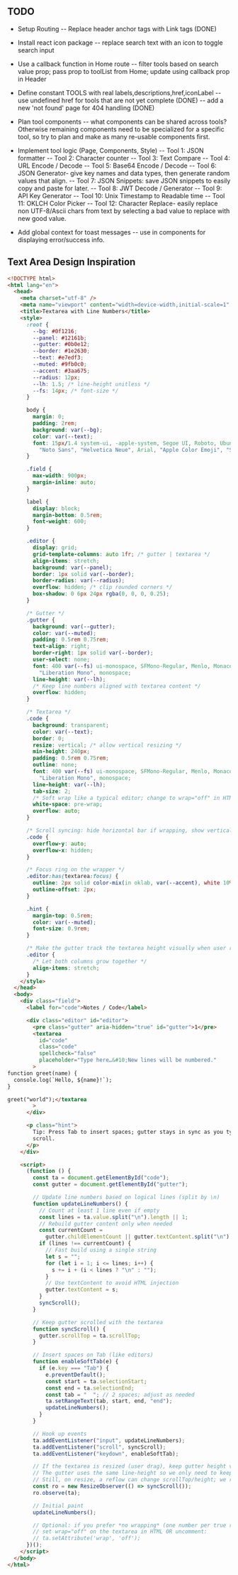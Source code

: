 ## TODO

- Setup Routing
  -- Replace header anchor tags with Link tags (DONE)

- Install react icon package
  -- replace search text with an icon to toggle search input

- Use a callback function in Home route
  -- filter tools based on search value prop; pass prop to toolList from Home; update using callback prop in Header

- Define constant TOOLS with real labels,descriptions,href,iconLabel
  -- use undefined href for tools that are not yet complete (DONE)
  -- add a new 'not found' page for 404 handling (DONE)

- Plan tool components
  -- what components can be shared across tools? Otherwise remaining components need to be specialized for a specific tool, so try to plan and make as many re-usable components first.

- Implement tool logic (Page, Components, Style)
  -- Tool 1: JSON formatter
  -- Tool 2: Character counter
  -- Tool 3: Text Compare
  -- Tool 4: URL Encode / Decode
  -- Tool 5: Base64 Encode / Decode
  -- Tool 6: JSON Generator- give key names and data types, then generate random values that align.
  -- Tool 7: JSON Snippets: save JSON snippets to easily copy and paste for later.
  -- Tool 8: JWT Decode / Generator
  -- Tool 9: API Key Generator
  -- Tool 10: Unix Timestamp to Readable time
  -- Tool 11: OKLCH Color Picker
  -- Tool 12: Character Replace- easily replace non UTF-8/Ascii chars from text by selecting a bad value to replace with new good value.

- Add global context for toast messages
  -- use in components for displaying error/success info.

## Text Area Design Inspiration

```html
<!DOCTYPE html>
<html lang="en">
  <head>
    <meta charset="utf-8" />
    <meta name="viewport" content="width=device-width,initial-scale=1" />
    <title>Textarea with Line Numbers</title>
    <style>
      :root {
        --bg: #0f1216;
        --panel: #12161b;
        --gutter: #0b0e12;
        --border: #1e2630;
        --text: #e7edf3;
        --muted: #9fb0c0;
        --accent: #3aa675;
        --radius: 12px;
        --lh: 1.5; /* line-height unitless */
        --fs: 14px; /* font-size */
      }

      body {
        margin: 0;
        padding: 2rem;
        background: var(--bg);
        color: var(--text);
        font: 15px/1.4 system-ui, -apple-system, Segoe UI, Roboto, Ubuntu, Cantarell,
          "Noto Sans", "Helvetica Neue", Arial, "Apple Color Emoji", "Segoe UI Emoji";
      }

      .field {
        max-width: 900px;
        margin-inline: auto;
      }

      label {
        display: block;
        margin-bottom: 0.5rem;
        font-weight: 600;
      }

      .editor {
        display: grid;
        grid-template-columns: auto 1fr; /* gutter | textarea */
        align-items: stretch;
        background: var(--panel);
        border: 1px solid var(--border);
        border-radius: var(--radius);
        overflow: hidden; /* clip rounded corners */
        box-shadow: 0 6px 24px rgba(0, 0, 0, 0.25);
      }

      /* Gutter */
      .gutter {
        background: var(--gutter);
        color: var(--muted);
        padding: 0.5rem 0.75rem;
        text-align: right;
        border-right: 1px solid var(--border);
        user-select: none;
        font: 400 var(--fs) ui-monospace, SFMono-Regular, Menlo, Monaco, Consolas,
          "Liberation Mono", monospace;
        line-height: var(--lh);
        /* Keep line numbers aligned with textarea content */
        overflow: hidden;
      }

      /* Textarea */
      .code {
        background: transparent;
        color: var(--text);
        border: 0;
        resize: vertical; /* allow vertical resizing */
        min-height: 240px;
        padding: 0.5rem 0.75rem;
        outline: none;
        font: 400 var(--fs) ui-monospace, SFMono-Regular, Menlo, Monaco, Consolas,
          "Liberation Mono", monospace;
        line-height: var(--lh);
        tab-size: 2;
        /* Soft wrap like a typical editor; change to wrap="off" in HTML to disable */
        white-space: pre-wrap;
        overflow: auto;
      }

      /* Scroll syncing: hide horizontal bar if wrapping, show vertical */
      .code {
        overflow-y: auto;
        overflow-x: hidden;
      }

      /* Focus ring on the wrapper */
      .editor:has(textarea:focus) {
        outline: 2px solid color-mix(in oklab, var(--accent), white 10%);
        outline-offset: 2px;
      }

      .hint {
        margin-top: 0.5rem;
        color: var(--muted);
        font-size: 0.9rem;
      }

      /* Make the gutter track the textarea height visually when user resizes */
      .editor {
        /* Let both columns grow together */
        align-items: stretch;
      }
    </style>
  </head>
  <body>
    <div class="field">
      <label for="code">Notes / Code</label>

      <div class="editor" id="editor">
        <pre class="gutter" aria-hidden="true" id="gutter">1</pre>
        <textarea
          id="code"
          class="code"
          spellcheck="false"
          placeholder="Type here…&#10;New lines will be numbered."
        >
function greet(name) {
  console.log(`Hello, ${name}!`);
}

greet("world");</textarea
        >
      </div>

      <p class="hint">
        Tip: Press Tab to insert spaces; gutter stays in sync as you type or
        scroll.
      </p>
    </div>

    <script>
      (function () {
        const ta = document.getElementById("code");
        const gutter = document.getElementById("gutter");

        // Update line numbers based on logical lines (split by \n)
        function updateLineNumbers() {
          // Count at least 1 line even if empty
          const lines = ta.value.split("\n").length || 1;
          // Rebuild gutter content only when needed
          const currentCount =
            gutter.childElementCount || gutter.textContent.split("\n").length;
          if (lines !== currentCount) {
            // Fast build using a single string
            let s = "";
            for (let i = 1; i <= lines; i++) {
              s += i + (i < lines ? "\n" : "");
            }
            // Use textContent to avoid HTML injection
            gutter.textContent = s;
          }
          syncScroll();
        }

        // Keep gutter scrolled with the textarea
        function syncScroll() {
          gutter.scrollTop = ta.scrollTop;
        }

        // Insert spaces on Tab (like editors)
        function enableSoftTab(e) {
          if (e.key === "Tab") {
            e.preventDefault();
            const start = ta.selectionStart;
            const end = ta.selectionEnd;
            const tab = "  "; // 2 spaces; adjust as needed
            ta.setRangeText(tab, start, end, "end");
            updateLineNumbers();
          }
        }

        // Hook up events
        ta.addEventListener("input", updateLineNumbers);
        ta.addEventListener("scroll", syncScroll);
        ta.addEventListener("keydown", enableSoftTab);

        // If the textarea is resized (user drag), keep gutter height visually aligned
        // The gutter uses the same line-height so we only need to keep scroll synced.
        // Still, on resize, a reflow can change scrollTop/height; we refresh once.
        const ro = new ResizeObserver(() => syncScroll());
        ro.observe(ta);

        // Initial paint
        updateLineNumbers();

        // Optional: if you prefer *no wrapping* (one number per true row),
        // set wrap="off" on the textarea in HTML OR uncomment:
        // ta.setAttribute('wrap', 'off');
      })();
    </script>
  </body>
</html>
```
